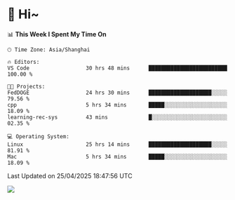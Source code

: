 # 👋 Hi~

<!--START_SECTION:waka-->
📊 **This Week I Spent My Time On** 

```text
🕑︎ Time Zone: Asia/Shanghai

🔥 Editors: 
VS Code                  30 hrs 48 mins      █████████████████████████   100.00 % 

🐱‍💻 Projects: 
FedDOGE                  24 hrs 30 mins      ████████████████████░░░░░   79.56 % 
cpp                      5 hrs 34 mins       █████░░░░░░░░░░░░░░░░░░░░   18.09 % 
learning-rec-sys         43 mins             █░░░░░░░░░░░░░░░░░░░░░░░░   02.35 % 

💻 Operating System: 
Linux                    25 hrs 14 mins      ████████████████████░░░░░   81.91 % 
Mac                      5 hrs 34 mins       █████░░░░░░░░░░░░░░░░░░░░   18.09 % 
```


 Last Updated on 25/04/2025 18:47:56 UTC
<!--END_SECTION:waka-->

![](https://komarev.com/ghpvc/?username=lvdongyi&label=Profile%20views&color=0e75b6&style=flat)
<!---
lvdongyi/lvdongyi is a ✨ special ✨ repository because its `README.md` (this file) appears on your GitHub profile.
You can click the Preview link to take a look at your changes.
--->
